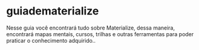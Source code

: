 # guiadematerialize
Nesse guia você encontrará tudo sobre Materialize, dessa maneira, encontrará mapas mentais, cursos, trilhas e outras ferramentas para poder praticar o conhecimento adquirido..
